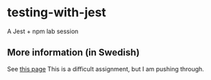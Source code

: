 # testing-with-jest
A Jest + npm lab session

## More information (in Swedish)
See [this page](https://mau-webb.github.io/resurser/da395a-vt25/6-utvecklingsmetodik/i1/)
This is a difficult assignment, but I am pushing through.
